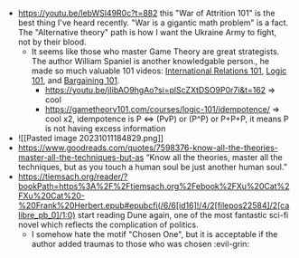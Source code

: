 - https://youtu.be/lebWSl49R0c?t=882 this "War of Attrition 101" is the best thing I've heard recently. "War is a gigantic math problem" is a fact. The "Alternative theory" path is how I want the Ukraine Army to fight, not by their blood.
	- It seems like those who master Game Theory are great strategists. The author William Spaniel is another knowledgable person., he made so much valuable 101 videos: [International Relations 101](https://gametheory101.com/courses/international-relations-101/), [Logic 101](https://gametheory101.com/courses/logic-101/), and [Bargaining 101](https://gametheory101.com/courses/bargaining-101/).
		- https://youtu.be/jIibAO9hgAo?si=plScZXtDSO9P0r7i&t=162 => cool
		- https://gametheory101.com/courses/logic-101/idempotence/ => cool x2, idempotence is P <=> (PvP) or (P^P) or P+P+P, it means P is not having excess information
- ![[Pasted image 20231011184829.png]]
- https://www.goodreads.com/quotes/7598376-know-all-the-theories-master-all-the-techniques-but-as “Know all the theories, master all the techniques, but as you touch a human soul be just another human soul.”
- https://tiemsach.org/reader/?bookPath=https%3A%2F%2Ftiemsach.org%2Febook%2FXu%20Cat%2FXu%20Cat%20-%20Frank%20Herbert.epub#epubcfi(/6/6[id16]!/4/2[filepos22584]/2[calibre_pb_0]/1:0) start reading Dune again, one of the most fantastic sci-fi novel which reflects the complication of politics.
	- I somehow hate the motif "Chosen One", but it is acceptable if the author added traumas to those who was chosen :evil-grin: